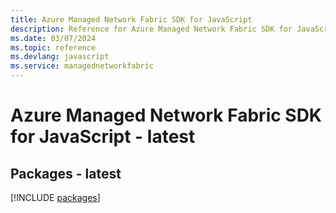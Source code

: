 ```yaml
---
title: Azure Managed Network Fabric SDK for JavaScript
description: Reference for Azure Managed Network Fabric SDK for JavaScript
ms.date: 03/07/2024
ms.topic: reference
ms.devlang: javascript
ms.service: managednetworkfabric
---
```

# Azure Managed Network Fabric SDK for JavaScript - latest
## Packages - latest
[!INCLUDE [packages](managed-network-fabric-index.md)]